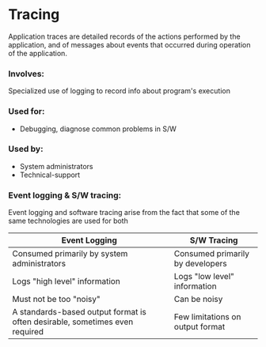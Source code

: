 # Tracing

Application traces are detailed records of the actions performed by the application, and of messages about events that occurred during operation of the application.

### Involves:

Specialized use of logging to record info about program's execution


### Used for:

- Debugging, diagnose common problems in S/W

### Used by:

- System administrators
- Technical-support


### Event logging & S/W tracing:

Event logging and software tracing arise from the fact that some of the same technologies are used for both


|Event Logging | S/W Tracing|
|---|---|
Consumed primarily by system administrators | Consumed primarily by developers
Logs "high level" information | Logs "low level" information 
Must not be too "noisy" | Can be noisy
A standards-based output format is often desirable, sometimes even required | Few limitations on output format